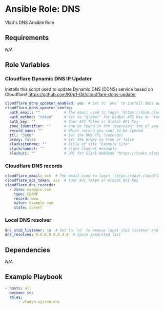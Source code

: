 # Ansible Role: DNS

Vlad's DNS Ansible Role

## Requirements

*_N/A_*

## Role Variables

### Cloudflare Dynamic DNS IP Updater

Installs this script  used to update Dynamic DNS (DDNS) service based on Cloudflare!
<https://github.com/K0p1-Git/cloudflare-ddns-updater>

```yml
cloudflare_ddns_updater_enabled: yes  # Set to `yes` to install ddns updater script
cloudflare_ddns_updater_config:
  auth_email: ""           # The email used to login 'https://dash.cloudflare.com'
  auth_method: "token"     # Set to "global" for Global API Key or "token" for Scoped API Token
  auth_key: ""             # Your API Token or Global API Key
  zone_identifier: ""      # Can be found in the "Overview" tab of your domain
  record_name: ""          # Which record you want to be synced
  ttl: "3600"              # Set the DNS TTL (seconds)
  proxy: false             # Set the proxy to true or false
  slacksitename: ""        # Title of site "Example Site"
  slackchannel: ""         # Slack Channel #example
  slackuri: ""             # URI for Slack WebHook "https://hooks.slack.com/services/xxxxx"
```

### Cloudflare DNS records

```yml
cloudflare_email: xxx  # The email used to login 'https://dash.cloudflare.com'
cloudflare_api_token: xxx  # Your API Token or Global API Key
cloudflare_dns_records:
  - zone: example.com
    type: CNAME
    record: www
    value: example.com
    state: absent
```

### Local DNS resolver

```yaml
dns_stub_listener: no  # Set to `no` to remove local stub listener and use the DNS below
dns_resolved: 8.8.8.8 8.8.4.4  # Space separated list
```

## Dependencies

*_N/A_*

## Example Playbook

```yaml
- hosts: all
  become: yes
  roles:
      - vladgh.system.dns
```

